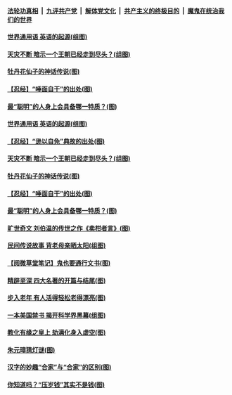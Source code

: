 

####  [法轮功真相](../../../../basic/blob/master/README.md?t=02260701) &nbsp;|&nbsp; [九评共产党](../../../../9ping.md/blob/master/README.md?t=02260701) &nbsp;|&nbsp; [解体党文化](../../../../jtdwh.md/blob/master/README.md?t=02260701)  &nbsp;|&nbsp; [共产主义的终极目的](../../../../gczydzjmd.md/blob/master/README.md?t=02260701) &nbsp;|&nbsp; [魔鬼在统治我们的世界](../../../../mgztzwmdsj.md/blob/master/README.md?t=02260701) 

#### [世界通用语 英语的起源(组图)](../pages/p7/963614.md?t=02260701) 

#### [天灾不断 暗示一个王朝已经走到尽头？(组图)](../pages/p7/963461.md?t=02260701) 

#### [牡丹花仙子的神话传说(图)](../pages/p7/963182.md?t=02260701) 


#### [【忍经】“唾面自干”的出处(图)](../pages/p7/963148.md?t=02260701) 

#### [最“聪明”的人身上会具备哪一特质？(图)](../pages/p7/963270.md?t=02260701) 

#### [世界通用语 英语的起源(组图)](../pages/p7/963614.md?t=02260701) 

#### [【忍经】“逊以自免”典故的出处(图)](../pages/p7/963462.md?t=02260701) 

#### [天灾不断 暗示一个王朝已经走到尽头？(组图)](../pages/p7/963461.md?t=02260701) 

#### [牡丹花仙子的神话传说(图)](../pages/p7/963182.md?t=02260701) 


#### [【忍经】“唾面自干”的出处(图)](../pages/p7/963148.md?t=02260701) 

#### [最“聪明”的人身上会具备哪一特质？(图)](../pages/p7/963270.md?t=02260701) 

#### [旷世奇文 刘伯温的传世之作《卖柑者言》(图)](../pages/p7/963127.md?t=02260701) 

#### [民间传说故事 背老母亲晒太阳(组图)](../pages/p7/963444.md?t=02260701) 

#### [【阅微草堂笔记】鬼也要通行文书(图)](../pages/p7/956891.md?t=02260701) 

#### [精辟至深 四大名著的开篇与结尾(图)](../pages/p7/963037.md?t=02260701) 

#### [步入老年 有人活得轻松老得漂亮(图)](../pages/p7/963193.md?t=02260701) 


#### [一本美国禁书 揭开科学界黑幕(组图)](../pages/p7/963271.md?t=02260701) 


#### [教化有缘之皇上 劫满化身入虚空(图)](../pages/p7/962937.md?t=02260701) 

#### [朱元璋猜灯谜(图)](../pages/p7/962354.md?t=02260701) 

#### [汉字的妙趣“合家”与“合家”的区别(图)](../pages/p7/962972.md?t=02260701) 

#### [你知道吗？“压岁钱”其实不是钱(图)](../pages/p7/962899.md?t=02260701) 



